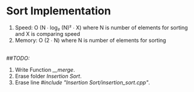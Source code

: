 # Sort Implementation
1. Speed: O (N ∙ log₂ (N)² ∙ X) where N is number of elements for sorting and X is comparing speed<br>
2. Memory: O (2 ∙ N) where N is number of elements for sorting<br><Br>

##*TODO:*<br>
1. Write Function *__merge*.<br>
2. Erase folder *Insertion Sort*.<br>
3. Erase line *#include "Insertion Sort/insertion_sort.cpp"*.<br>

